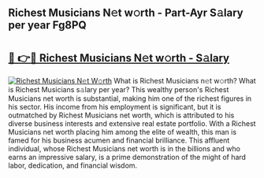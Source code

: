## Richest Musicians N𝚎t w𝚘rth - Part-Ayr S𝚊lary per year Fg8PQ

# <h2><a href="http://gc459y.nevu.top/?p=Richest+Musicians">🔗 👉🔴 Richest Musicians N𝚎t w𝚘rth - S𝚊lary</a></h2>

[![Richest Musicians N𝚎t W𝚘rth](https://i.imgur.com/Oavwk0R.jpeg)](http://gc459y.nevu.top/?p=Richest+Musicians)
What is Richest Musicians n𝚎t w𝚘rth? What is Richest Musicians s𝚊lary per year?
This wealthy person's Richest Musicians net worth is substantial, making him one of the richest figures in his sector. His income from his employment is significant, but it is outmatched by Richest Musicians net worth, which is attributed to his diverse business interests and extensive real estate portfolio. With a Richest Musicians net worth placing him among the elite of wealth, this man is famed for his business acumen and financial brilliance. This affluent individual, whose Richest Musicians net worth is in the billions and who earns an impressive salary, is a prime demonstration of the might of hard labor, dedication, and financial wisdom.
